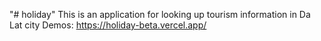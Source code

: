 "# holiday" 
This is an application for looking up tourism information in Da Lat city
Demos: https://holiday-beta.vercel.app/

